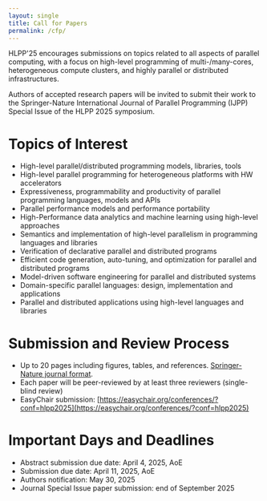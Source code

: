```yaml
---
layout: single
title: Call for Papers
permalink: /cfp/
---
```


HLPP'25 encourages submissions on topics related to all aspects of parallel
computing, with a focus on high-level programming of multi-/many-cores,
heterogeneous compute clusters, and highly parallel or distributed
infrastructures.

Authors of accepted research papers will be invited to submit their work to the
Springer-Nature International Journal of Parallel Programming (IJPP) Special
Issue of the HLPP 2025 symposium.

# Topics of Interest
 * High-level parallel/distributed programming models, libraries, tools
 * High-level parallel programming for heterogeneous platforms with HW accelerators
 * Expressiveness, programmability and productivity of parallel programming languages, models and APIs
 * Parallel performance models and performance portability
 * High-Performance data analytics and machine learning using high-level approaches
 * Semantics and implementation of high-level parallelism in programming languages and libraries
 * Verification of declarative parallel and distributed programs
 * Efficient code generation, auto-tuning, and optimization for parallel and distributed programs
 * Model-driven software engineering for parallel and distributed systems
 * Domain-specific parallel languages: design, implementation and applications
 * Parallel and distributed applications using high-level languages and libraries

# Submission and Review Process
 * Up to 20 pages including figures, tables, and references. [Springer-Nature journal format](https://www.springernature.com/gp/authors/campaigns/latex-author-support#c17590862).
 * Each paper will be peer-reviewed by at least three reviewers (single-blind review)
 * EasyChair submission: [https://easychair.org/conferences/?conf=hlpp2025](https://easychair.org/conferences/?conf=hlpp2025)

# Important Days and Deadlines
 * Abstract submission due date: April 4, 2025, AoE
 * Submission due date: April 11, 2025, AoE
 * Authors notification: May 30, 2025
 * Journal Special Issue paper submission: end of September 2025
